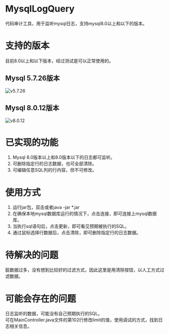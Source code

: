# MysqlLogQuery
代码审计工具，用于监听mysql日志，支持mysql8.0以上和以下的版本。

# 支持的版本
目前8.0以上和以下版本，经过测试是可以正常使用的。

## Mysql 5.7.26版本
![v5.7.26](https://github.com/jdr2021/MysqlLogQuery/blob/master/864fb0821530a729bad18f5177407e4.png)

## Mysql 8.0.12版本
![v8.0.12](https://github.com/jdr2021/MysqlLogQuery/blob/master/c9e681e8023bd4e275d9bdd0a62e619.png)

# 已实现的功能

1. Mysql 8.0版本以上和8.0版本以下的日志都可监听。
2. 可删除指定行的日志数据，也可全部清除。
3. 可编辑任意SQL列的行内容，但不可修改。


# 使用方式

1. 运行jar包，双击或者java -jar *.jar
2. 在确保本地mysql数据库运行的情况下，点击连接，即可连接上mysql数据库。
3. 当执行sql语句后，点击更新，即可看见预期被执行的SQL。
4. 通过鼠标选择行数据后，点击清除，即可删除指定行的日志数据。

# 待解决的问题

脏数据过多，没有想到比较好的过滤方式，因此这里是用清除按钮，以人工方式过滤数据。

# 可能会存在的问题

日志监听的数据，可能没有自己预期执行的SQL。  
可在MainController.java文件的第102行修改limit的值，使用调试的方式，找到日志相关信息。
